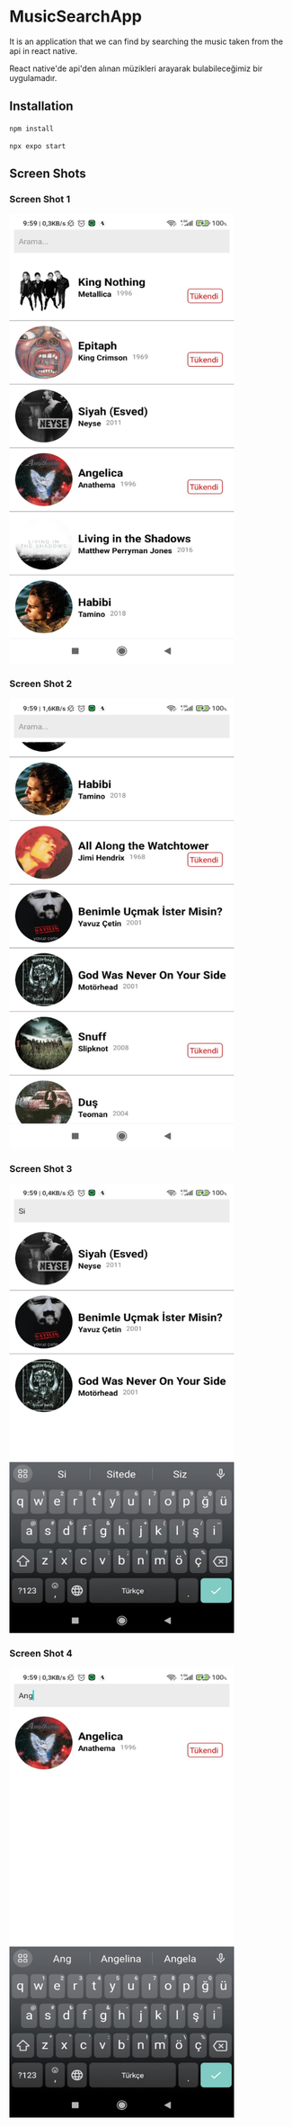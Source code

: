 # MusicSearchApp

It is an application that we can find by searching the music taken from the api in react native.

React native'de api'den alınan müzikleri arayarak bulabileceğimiz bir uygulamadır.

## Installation

`npm install`

`npx expo start`

## Screen Shots
### Screen Shot 1
<img src="https://github.com/zeycoder/MusicSearchApp/blob/main/ScreenShots/one.jfif" alt="alt text" width="400" height="800">

### Screen Shot 2
<img src="https://github.com/zeycoder/MusicSearchApp/blob/main/ScreenShots/two.jfif" alt="alt text" width="400" height="800">

### Screen Shot 3
<img src="https://github.com/zeycoder/MusicSearchApp/blob/main/ScreenShots/three.jfif" alt="alt text" width="400" height="800">

### Screen Shot 4
<img src="https://github.com/zeycoder/MusicSearchApp/blob/main/ScreenShots/four.jfif" alt="alt text" width="400" height="800">
